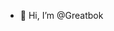 - 👋 Hi, I’m @Greatbok

<!---
Greatbok/Greatbok is a ✨ special ✨ repository because its `README.md` (this file) appears on your GitHub profile.
You can click the Preview link to take a look at your changes.
--->
